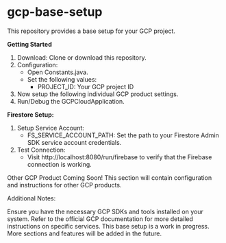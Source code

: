 # gcp-base-setup
This repository provides a base setup for your GCP project.

**Getting Started**
1. Download: Clone or download this repository.
2. Configuration:
   - Open Constants.java.
   - Set the following values:
     	* PROJECT_ID: Your GCP project ID
3. Now setup the following individual GCP product settings.
4. Run/Debug the GCPCloudApplication.
   
**Firestore Setup:**
1. Setup
	Service Account:
	- FS_SERVICE_ACCOUNT_PATH: Set the path to your Firestore Admin SDK service account credentials.
2. Test Connection:
	- Visit http://localhost:8080/run/firebase to verify that the Firebase connection is working.

Other GCP Product
Coming Soon! This section will contain configuration and instructions for other GCP products.

Additional Notes:

Ensure you have the necessary GCP SDKs and tools installed on your system.
Refer to the official GCP documentation for more detailed instructions on specific services.
This base setup is a work in progress. More sections and features will be added in the future.
